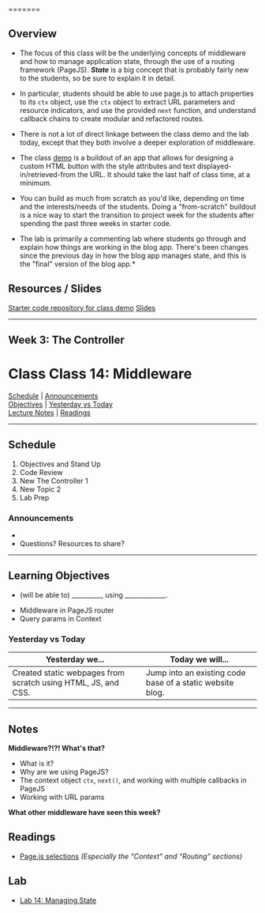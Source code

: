 =======
## Overview

- The focus of this class will be the underlying concepts of middleware and how to manage application state, through the use of a routing framework (PageJS). ***State*** is a big concept that is probably fairly new to the students, so be sure to explain it in detail.

- In particular, students should be able to use page.js to attach properties to its `ctx` object, use the `ctx` object to extract URL parameters and resource indicators, and use the provided `next` function, and understand callback chains to create modular and refactored routes.

- There is not a lot of direct linkage between the class demo and the lab today, except that they both involve a deeper exploration of middleware.

- The class [demo](demos/button-builder) is a buildout of an app that allows for designing a custom HTML button with the style attributes and text displayed-in/retrieved-from the URL. It should take the last half of class time, at a minimum.

- You can build as much from scratch as you'd like, depending on time and the interests/needs of the students. Doing a "from-scratch" buildout is a nice way to start the transition to project week for the students after spending the past three weeks in starter code.

- The lab is primarily a commenting lab where students go through and explain how things are working in the blog app. There's been changes since the previous day in how the blog app manages state, and this is the "final" version of the blog app.*



## Resources / Slides
[Starter code repository for class demo](https://github.com/codefellows/301-14-middleware-demo)
[Slides](https://www.icloud.com/keynote/000IXTGU56Elt32vtEl1npMvQ#Code_301_-_Class_14)

---


## **Week 3: The Controller**
# Class Class 14: Middleware

[Schedule](#schedule) | [Announcements](#announcements) </br>
[Objectives](#learning-objectives) | [Yesterday vs Today](#yesterday-vs-today) </br>
[Lecture Notes](#notes) | [Readings](#readings)


<hr></hr>

## Schedule
1. Objectives and Stand Up
1. Code Review
1. New The Controller 1
1. New Topic 2
1. Lab Prep

### Announcements
* 
* Questions? Resources to share?

<hr></hr>

## Learning Objectives
- (will be able to) __________ using _____________.
* Middleware in PageJS router
* Query params in Context


### Yesterday vs Today
| Yesterday we... | Today we will... |
| --------------- | ---------------- |
| Created static webpages from scratch using HTML, JS, and CSS. | Jump into an existing code base of a static website blog. |

<hr></hr>


## Notes

**Middleware?!?! What's that?**
  - What is it?
  - Why are we using PageJS?
  - The context object `ctx`, `next()`, and working with multiple callbacks in PageJS
  - Working with URL params

**What other middleware have seen this week?**


## Readings
* [Page.js selections](https://github.com/visionmedia/page.js#context) *(Especially the "Context" and “Routing” sections)*


## Lab
- [Lab 14: Managing State]()
